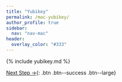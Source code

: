```yaml
---
title: "Yubikey"
permalink: /mac-yubikey/
author_profile: true
sidebar:
  nav: "nav-mac"
header:
  overlay_color: "#333"
---
```


{% include yubikey.md %}

[Next Step &rarr;](/mac-druva/){: .btn .btn--success .btn--large}
